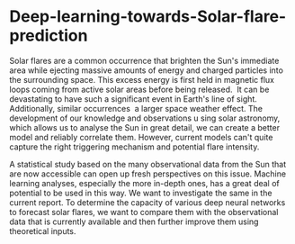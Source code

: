 # Deep-learning-towards-Solar-flare-prediction

Solar flares are a common occurrence that brighten the Sun's immediate area while ejecting massive amounts of energy and charged particles into the surrounding space. This excess energy is first held in magnetic flux loops coming from active solar areas before being released.  It can be devastating to have such a significant event in Earth's line of sight. Additionally, similar occurrences  a larger space weather effect. The development of our knowledge and observations u sing solar astronomy, which allows us to analyse the Sun in great detail, we can create a better  model and reliably correlate them. However, current models can't quite capture the
right triggering mechanism and potential flare intensity.

A statistical study based on the many observational data from the Sun that are now accessible can open up fresh perspectives on this issue. Machine learning analyses, especially the more in-depth ones, has a great deal of potential to be used in this way. We want to investigate the same in the current report. To determine the capacity of various deep neural networks to forecast solar flares, we want to compare them with the observational data that is currently available and then further improve them using theoretical inputs.
